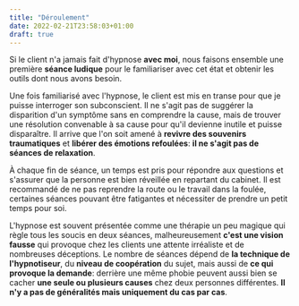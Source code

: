 ```yaml
---
title: "Déroulement"
date: 2022-02-21T23:58:03+01:00
draft: true
---
```

Si le client n'a jamais fait d'hypnose **avec moi**,
nous faisons ensemble une première **séance ludique** pour le familiariser avec cet état et obtenir les outils dont nous avons besoin.

Une fois familiarisé avec l'hypnose,
le client est mis en transe pour que je puisse interroger son subconscient.
Il ne s'agit pas de suggérer la disparition d'un symptôme sans en comprendre la cause,
mais de trouver une résolution convenable à sa cause pour qu'il devienne inutile et puisse disparaître.
Il arrive que l'on soit amené à **revivre des souvenirs traumatiques** et **libérer des émotions refoulées**:
<strong class="notice">il ne s'agit pas de séances de relaxation</strong>.

À chaque fin de séance,
un temps est pris pour répondre aux questions et s'assurer que la personne est bien réveillée en repartant du cabinet.
Il est recommandé de ne pas reprendre la route ou le travail dans la foulée,
certaines séances pouvant être fatigantes et nécessiter de prendre un petit temps pour soi.

L'hypnose est souvent présentée comme une thérapie un peu magique qui règle tous les soucis en deux séances,
malheureusement **c'est une vision fausse** qui provoque chez les clients une attente irréaliste et de nombreuses déceptions.
Le nombre de séances dépend de **la technique de l'hypnotiseur**,
du **niveau de coopération** du sujet,
mais aussi de **ce qui provoque la demande**:
derrière une même phobie peuvent aussi bien se cacher **une seule ou plusieurs causes**
chez deux personnes différentes.
**Il n'y a pas de généralités mais uniquement du cas par cas**.
